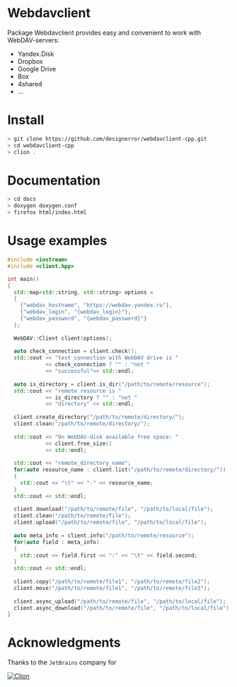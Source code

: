 Webdavclient
===

Package Webdavclient provides easy and convenient to work with WebDAV-servers:

 - Yandex.Disk
 - Dropbox
 - Google Drive
 - Box
 - 4shared
 - ...

Install
===

```bash
> git clone https://github.com/designerror/webdavclient-cpp.git
> cd webdavclient-cpp
> clion .
```

Documentation
===

```bash
> cd docs
> doxygen doxygen.conf
> firefox html/index.html
```

Usage examples
===

```c++
#include <iostream>
#include <client.hpp>

int main()
{
  std::map<std::string, std::string> options =
  {
    {"webdav_hostname", "https://webdav.yandex.ru"},
    {"webdav_login", "{webdav_login}"},
    {"webdav_password", "{webdav_password}"}
  };
            
  WebDAV::Client client(options);
  
  auto check_connection = client.check();
  std::cout << "test connection with WebDAV drive is " 
            << check_connection ? "" : "not "
            << "successful"<< std::endl;
  
  auto is_directory = client.is_dir("/path/to/remote/resource");
  std::cout << "remote resource is " 
            << is_directory ? "" : "not " 
            << "directory" << std::endl;
  
  client.create_directory("/path/to/remote/directory/");
  client.clean("/path/to/remote/directory/");
  
  std::cout << "On WebDAV-disk available free space: " 
            << client.free_size() 
            << std::endl;
  
  std::cout << "remote_directory_name";
  for(auto resource_name : client.list("/path/to/remote/directory/"))
  {
    std::cout << "\t" << "-" << resource_name;
  }
  std::cout << std::endl;
  
  client.download("/path/to/remote/file", "/path/to/local/file");
  client.clean("/path/to/remote/file");
  client.upload("/path/to/remote/file", "/path/to/local/file");
  
  auto meta_info = client.info("/path/to/remote/resource");
  for(auto field : meta_info)
  {
    std::cout << field.first << ":" << "\t" << field.second;
  }
  std::cout << std::endl;
  
  client.copy("/path/to/remote/file1", "/path/to/remote/file2");
  client.move("/path/to/remote/file1", "/path/to/remote/file3");
  
  client.async_upload("/path/to/remote/file", "/path/to/local/file");
  client.async_download("/path/to/remote/file", "/path/to/local/file");
}
```

Acknowledgments
===
Thanks to the `JetBrains` company for

  [![Clion](http://s16.postimg.org/941c7ix9d/clion.png)](https://www.jetbrains.com/clion/)
